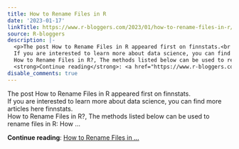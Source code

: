 ```yaml
---
title: How to Rename Files in R
date: '2023-01-17'
linkTitle: https://www.r-bloggers.com/2023/01/how-to-rename-files-in-r/
source: R-bloggers
description: |-
  <p>The post How to Rename Files in R appeared first on finnstats.<br />
  If you are interested to learn more about data science, you can find more articles here finnstats.<br />
  How to Rename Files in R?, The methods listed below can be used to rename files in R: How ...</p>
  <strong>Continue reading</strong>: <a href="https://www.r-bloggers.com/2023/01/how-to-rename-files-in-r/">How to Rename Files in ...
disable_comments: true
---
```

<p>The post How to Rename Files in R appeared first on finnstats.<br />
If you are interested to learn more about data science, you can find more articles here finnstats.<br />
How to Rename Files in R?, The methods listed below can be used to rename files in R: How ...</p>
<strong>Continue reading</strong>: <a href="https://www.r-bloggers.com/2023/01/how-to-rename-files-in-r/">How to Rename Files in ...